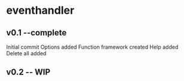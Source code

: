 # eventhandler

## v0.1 --complete

Initial commit
Options added
Function framework created
Help added
Delete all added

## v0.2 -- WIP

